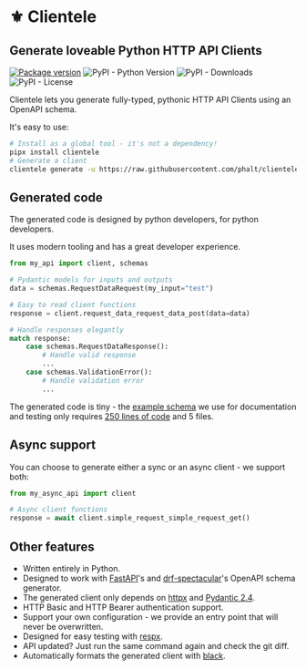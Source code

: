 # ⚜️ Clientele

## Generate loveable Python HTTP API Clients

[![Package version](https://img.shields.io/pypi/v/clientele?color=%2334D058&label=latest%20version)](https://pypi.org/project/clientele)
![PyPI - Python Version](https://img.shields.io/pypi/pyversions/clientele?label=python%20support)
![PyPI - Downloads](https://img.shields.io/pypi/dm/clientele)
![PyPI - License](https://img.shields.io/pypi/l/clientele)

Clientele lets you generate fully-typed, pythonic HTTP API Clients using an OpenAPI schema.

It's easy to use:

```sh
# Install as a global tool - it's not a dependency!
pipx install clientele
# Generate a client
clientele generate -u https://raw.githubusercontent.com/phalt/clientele/main/example_openapi_specs/best.json -o api_client/
```

## Generated code

The generated code is designed by python developers, for python developers.

It uses modern tooling and has a great developer experience.

```py
from my_api import client, schemas

# Pydantic models for inputs and outputs
data = schemas.RequestDataRequest(my_input="test")

# Easy to read client functions
response = client.request_data_request_data_post(data=data)

# Handle responses elegantly
match response:
    case schemas.RequestDataResponse():
        # Handle valid response
        ...
    case schemas.ValidationError():
        # Handle validation error
        ...
```

The generated code is tiny - the [example schema](https://github.com/phalt/clientele/blob/main/example_openapi_specs/best.json) we use for documentation and testing only requires [250 lines of code](https://github.com/phalt/clientele/tree/main/tests/test_client) and 5 files.

## Async support

You can choose to generate either a sync or an async client - we support both:

```py
from my_async_api import client

# Async client functions
response = await client.simple_request_simple_request_get()
```

## Other features

* Written entirely in Python.
* Designed to work with [FastAPI](https://fastapi.tiangolo.com/)'s and [drf-spectacular](https://github.com/tfranzel/drf-spectacular)'s OpenAPI schema generator.
* The generated client only depends on [httpx](https://www.python-httpx.org/) and [Pydantic 2.4](https://docs.pydantic.dev/latest/).
* HTTP Basic and HTTP Bearer authentication support.
* Support your own configuration - we provide an entry point that will never be overwritten.
* Designed for easy testing with [respx](https://lundberg.github.io/respx/).
* API updated? Just run the same command again and check the git diff.
* Automatically formats the generated client with [black](https://black.readthedocs.io/en/stable/index.html).
